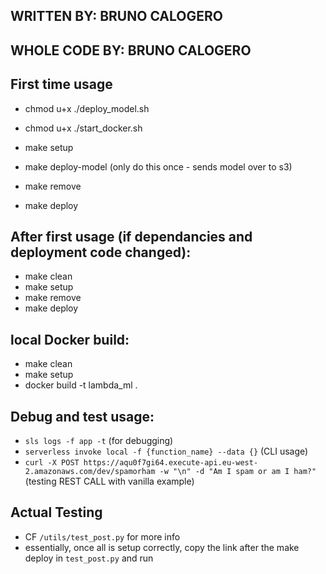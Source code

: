 ## WRITTEN BY: BRUNO CALOGERO
## WHOLE CODE BY: BRUNO CALOGERO

## First time usage

- chmod u+x ./deploy_model.sh
- chmod u+x ./start_docker.sh

- make setup
- make deploy-model (only do this once - sends model over to s3)
- make remove
- make deploy


## After first usage (if dependancies and deployment code changed):

- make clean
- make setup
- make remove
- make deploy


## local Docker build:

- make clean
- make setup
- docker build -t lambda_ml .


## Debug and test usage:

- `sls logs -f app -t` (for debugging)
- `serverless invoke local -f {function_name} --data {}` (CLI usage)
- `curl -X POST https://aqu0f7gi64.execute-api.eu-west-2.amazonaws.com/dev/spamorham -w "\n" -d "Am I spam or am I ham?"` (testing REST CALL with vanilla example)

## Actual Testing
- CF `/utils/test_post.py` for more info
- essentially, once all is setup correctly, copy the link after the make deploy in `test_post.py` and run
